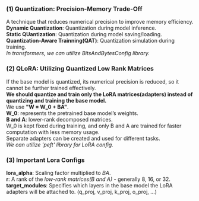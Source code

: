### (1) Quantization: Precision-Memory Trade-Off
A technique that reduces numerical precision to improve memory efficiency.  
**Dynamic Quantization**: Quantization during model inference.  
**Static QUantization**: Quantization during model saving/loading.  
**Quantization-Aware Trainning(QAT)**: Quantization simulation during training.  
*In transformers, we can utilize BitsAndBytesConfig library.*  

### (2) QLoRA: Utilizing Quantized Low Rank Matrices
If the base model is quantized, its numerical precision is reduced, so it cannot be further trained effectively.  
**We should quantize and train only the LoRA matrices(adapters) instead of quantizing and training the base model.**  
We use **"W = W_0 + BA"**.  
**W_0**: represents the pretrained base model’s weights.  
**B and A**: lower-rank decomposed matrices.  
W_0 is kept fixed during training, and only B and A are trained for faster computation with less memory usage.   
Separate adapters can be created and used for different tasks.  
*We can utilize 'peft' library for LoRA config.*  

### (3) Important Lora Configs
**lora_alpha**: Scaling factor multiplied to *BA*.  
**r**: A rank of the *low-rank matrices(B and A)* - generally 8, 16, or 32.  
**target_modules**: Specifies which layers in the base model the LoRA adapters will be attached to. (q_proj, v_proj, k_proj, o_proj, ...)
